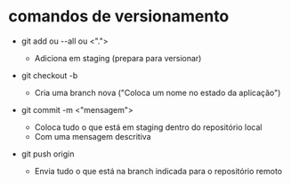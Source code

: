 # comandos de versionamento

- git add <fileName> ou --all ou <".">

  - Adiciona em staging (prepara para versionar)

- git checkout -b

  - Cria uma branch nova ("Coloca um nome no estado da aplicação")

- git commit -m <"mensagem">

  - Coloca tudo o que está em staging dentro do repositório local
  - Com uma mensagem descritiva

- git push origin <branch>
  - Envia tudo o que está na branch indicada para o repositório remoto
